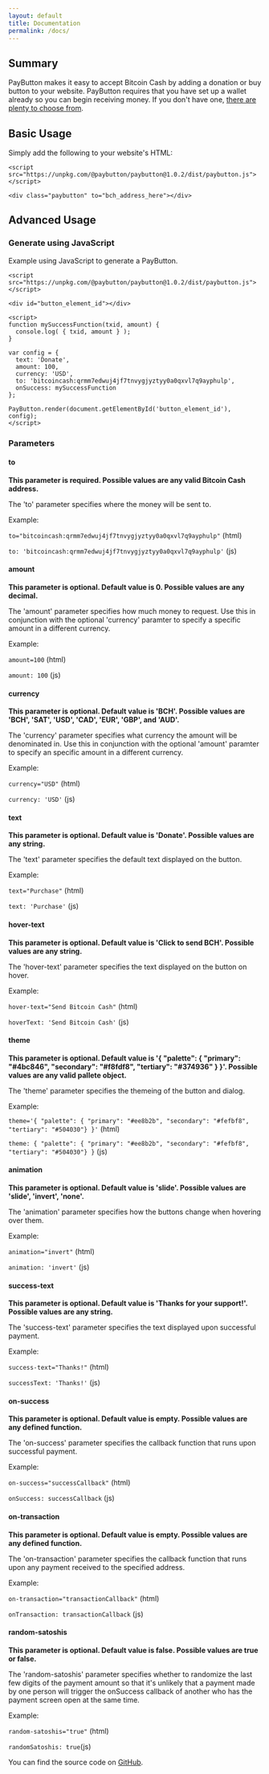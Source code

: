 ```yaml
---
layout: default
title: Documentation
permalink: /docs/
---
```


## Summary

PayButton makes it easy to accept Bitcoin Cash by adding a donation or buy button to your website. PayButton requires that you have set up a wallet already so you can begin receiving money. If you don't have one, [there are plenty to choose from](https://www.bitcoincash.org/wallets.html). 

## Basic Usage

Simply add the following to your website's HTML:

```
<script src="https://unpkg.com/@paybutton/paybutton@1.0.2/dist/paybutton.js"></script>

<div class="paybutton" to="bch_address_here"></div>
```

## Advanced Usage

### Generate using JavaScript

Example using JavaScript to generate a PayButton.

```
<script src="https://unpkg.com/@paybutton/paybutton@1.0.2/dist/paybutton.js"></script>

<div id="button_element_id"></div>

<script>
function mySuccessFunction(txid, amount) {
  console.log( { txid, amount } );
}

var config = {
  text: 'Donate',
  amount: 100,
  currency: 'USD',
  to: 'bitcoincash:qrmm7edwuj4jf7tnvygjyztyy0a0qxvl7q9ayphulp',
  onSuccess: mySuccessFunction
};

PayButton.render(document.getElementById('button_element_id'), config);
</script>
```

### Parameters

#### to

**This parameter is required. Possible values are any valid Bitcoin Cash address.**

The 'to' parameter specifies where the money will be sent to.

Example:

```to="bitcoincash:qrmm7edwuj4jf7tnvygjyztyy0a0qxvl7q9ayphulp"``` (html)

```to: 'bitcoincash:qrmm7edwuj4jf7tnvygjyztyy0a0qxvl7q9ayphulp'``` (js)

#### amount

**This parameter is optional. Default value is 0. Possible values are any decimal.**

The 'amount' parameter specifies how much money to request. Use this in conjunction with the optional 'currency' paramter to specify a specific amount in a different currency.

Example:

```amount=100``` (html)

```amount: 100``` (js)

#### currency

**This parameter is optional. Default value is 'BCH'. Possible values are 'BCH', 'SAT', 'USD', 'CAD', 'EUR', 'GBP', and 'AUD'.**

The 'currency' parameter specifies what currency the amount will be denominated in. Use this in conjunction with the optional 'amount' paramter to specify an specific amount in a different currency.

Example:

```currency="USD"``` (html)

```currency: 'USD'``` (js)

#### text

**This parameter is optional. Default value is 'Donate'. Possible values are any string.**

The 'text' parameter specifies the default text displayed on the button.

Example:

```text="Purchase"``` (html)

```text: 'Purchase'``` (js)

#### hover-text

**This parameter is optional. Default value is 'Click to send BCH'. Possible values are any string.**

The 'hover-text' parameter specifies the text displayed on the button on hover.

Example:

```hover-text="Send Bitcoin Cash"``` (html)

```hoverText: 'Send Bitcoin Cash'``` (js)

#### theme

**This parameter is optional. Default value is '{ "palette": { "primary": "#4bc846", "secondary": "#f8fdf8", "tertiary": "#374936" } }'. Possible values are any valid pallete object.**

The 'theme' parameter specifies the themeing of the button and dialog.

Example:

```theme='{ "palette": { "primary": "#ee8b2b", "secondary": "#fefbf8", "tertiary": "#504030"} }'``` (html)

```theme: { "palette": { "primary": "#ee8b2b", "secondary": "#fefbf8", "tertiary": "#504030"} }``` (js)

#### animation

**This parameter is optional. Default value is 'slide'. Possible values are 'slide', 'invert', 'none'.**

The 'animation' parameter specifies how the buttons change when hovering over them.

Example:

```animation="invert"``` (html)

```animation: 'invert'``` (js)

#### success-text

**This parameter is optional. Default value is 'Thanks for your support!'. Possible values are any string.**

The 'success-text' parameter specifies the text displayed upon successful payment.

Example:

```success-text="Thanks!"``` (html)

```successText: 'Thanks!'``` (js)

#### on-success

**This parameter is optional. Default value is empty. Possible values are any defined function.**

The 'on-success' parameter specifies the callback function that runs upon successful payment.

Example:

```on-success="successCallback"``` (html)

```onSuccess: successCallback``` (js)

#### on-transaction

**This parameter is optional. Default value is empty. Possible values are any defined function.**

The 'on-transaction' parameter specifies the callback function that runs upon any payment received to the specified address.

Example:

```on-transaction="transactionCallback"``` (html)

```onTransaction: transactionCallback``` (js)

#### random-satoshis

**This parameter is optional. Default value is false. Possible values are true or false.**

The 'random-satoshis' parameter specifies whether to randomize the last few digits of the payment amount so that it's unlikely that a payment made by one person will trigger the onSuccess callback of another who has the payment screen open at the same time.

Example:

```random-satoshis="true"``` (html)

```randomSatoshis: true```(js)

You can find the source code on [GitHub](http://github.com/PayButton/paybutton).

<!-- Global site tag (gtag.js) - Google Analytics -->
<script async src="https://www.googletagmanager.com/gtag/js?id=UA-27127884-13"></script>
<script>
  window.dataLayer = window.dataLayer || [];
  function gtag(){dataLayer.push(arguments);}
  gtag('js', new Date());
  gtag('config', 'UA-27127884-13');
</script>

